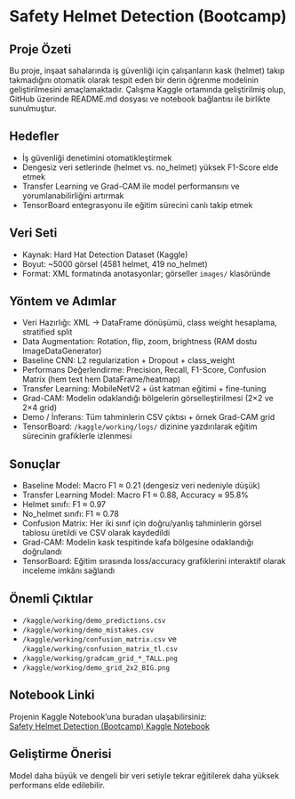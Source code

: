 # Safety Helmet Detection (Bootcamp)

## Proje Özeti  
Bu proje, inşaat sahalarında iş güvenliği için çalışanların kask (helmet) takıp takmadığını otomatik olarak tespit eden bir derin öğrenme modelinin geliştirilmesini amaçlamaktadır. Çalışma Kaggle ortamında geliştirilmiş olup, GitHub üzerinde README.md dosyası ve notebook bağlantısı ile birlikte sunulmuştur.

## Hedefler  
- İş güvenliği denetimini otomatikleştirmek  
- Dengesiz veri setlerinde (helmet vs. no_helmet) yüksek F1-Score elde etmek  
- Transfer Learning ve Grad-CAM ile model performansını ve yorumlanabilirliğini artırmak  
- TensorBoard entegrasyonu ile eğitim sürecini canlı takip etmek  

## Veri Seti  
- Kaynak: Hard Hat Detection Dataset (Kaggle)  
- Boyut: ~5000 görsel (4581 helmet, 419 no_helmet)  
- Format: XML formatında anotasyonlar; görseller `images/` klasöründe  

## Yöntem ve Adımlar  
- Veri Hazırlığı: XML → DataFrame dönüşümü, class weight hesaplama, stratified split  
- Data Augmentation: Rotation, flip, zoom, brightness (RAM dostu ImageDataGenerator)  
- Baseline CNN: L2 regularization + Dropout + class_weight  
- Performans Değerlendirme: Precision, Recall, F1-Score, Confusion Matrix (hem text hem DataFrame/heatmap)  
- Transfer Learning: MobileNetV2 + üst katman eğitimi + fine-tuning  
- Grad-CAM: Modelin odaklandığı bölgelerin görselleştirilmesi (2×2 ve 2×4 grid)  
- Demo / İnferans: Tüm tahminlerin CSV çıktısı + örnek Grad-CAM grid  
- TensorBoard: `/kaggle/working/logs/` dizinine yazdırılarak eğitim sürecinin grafiklerle izlenmesi  

## Sonuçlar  
- Baseline Model: Macro F1 ≈ 0.21 (dengesiz veri nedeniyle düşük)  
- Transfer Learning Model: Macro F1 ≈ 0.88, Accuracy ≈ 95.8%  
- Helmet sınıfı: F1 ≈ 0.97  
- No_helmet sınıfı: F1 ≈ 0.78  
- Confusion Matrix: Her iki sınıf için doğru/yanlış tahminlerin görsel tablosu üretildi ve CSV olarak kaydedildi  
- Grad-CAM: Modelin kask tespitinde kafa bölgesine odaklandığı doğrulandı  
- TensorBoard: Eğitim sırasında loss/accuracy grafiklerini interaktif olarak inceleme imkânı sağlandı  

## Önemli Çıktılar  
- `/kaggle/working/demo_predictions.csv`  
- `/kaggle/working/demo_mistakes.csv`  
- `/kaggle/working/confusion_matrix.csv` ve `/kaggle/working/confusion_matrix_tl.csv`  
- `/kaggle/working/gradcam_grid_*_TALL.png`  
- `/kaggle/working/demo_grid_2x2_BIG.png`  

## Notebook Linki  
Projenin Kaggle Notebook’una buradan ulaşabilirsiniz:  
[Safety Helmet Detection (Bootcamp) Kaggle Notebook](https://www.kaggle.com/code/ouzhanevci/safety-helmet-detection-bootcamp)  

## Geliştirme Önerisi  
Model daha büyük ve dengeli bir veri setiyle tekrar eğitilerek daha yüksek performans elde edilebilir.
